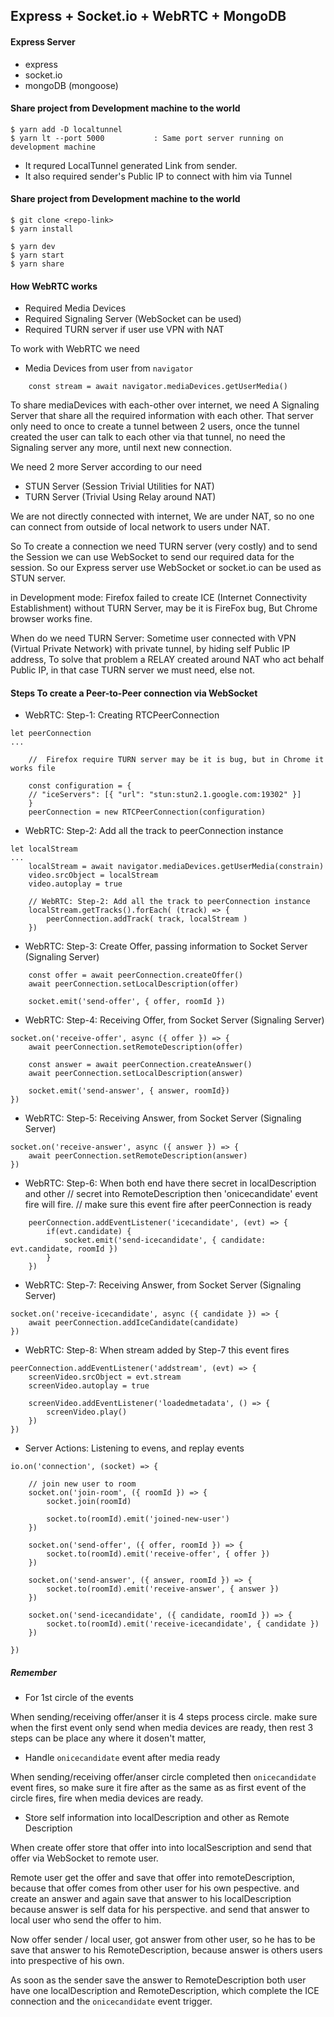 
## Express + Socket.io + WebRTC + MongoDB

#### Express Server
- express
- socket.io
- mongoDB (mongoose)


#### Share project from Development machine to the world
```
$ yarn add -D localtunnel
$ yarn lt --port 5000 			: Same port server running on development machine
```
- It requred LocalTunnel generated Link from sender.
- It also required sender's Public IP to connect with him via Tunnel



#### Share project from Development machine to the world
```
$ git clone <repo-link>
$ yarn install

$ yarn dev
$ yarn start
$ yarn share
```


#### How WebRTC works
- Required Media Devices
- Required Signaling Server (WebSocket can be used)
- Required TURN server if user use VPN with NAT


To work with WebRTC we need 
- Media Devices from user from `navigator` 

``` Code
	const stream = await navigator.mediaDevices.getUserMedia()
```

To share mediaDevices with each-other over internet, we need A Signaling Server
that share all the required information with each other. That server only need to 
once to create a tunnel between 2 users, once the tunnel created the user can talk
to each other via that tunnel, no need the Signaling server any more, until next 
new connection.

We need 2 more Server according to our need
- STUN Server (Session Trivial Utilities for NAT)
- TURN Server (Trivial Using Relay around NAT)

We are not directly connected with internet, We are under NAT, so no one can connect
from outside of local network to users under NAT.

So To create a connection we need TURN server (very costly) and to send the Session
we can use WebSocket to send our required data for the session. So our Express server
use WebSocket or socket.io can be used as STUN server.

in Development mode:
Firefox failed to create ICE (Internet Connectivity Establishment) without TURN Server,
may be it is FireFox bug, But Chrome browser works fine.

When do we need TURN Server:
Sometime user connected with VPN (Virtual Private Network) with private tunnel, by hiding
self Public IP address, To solve that problem a RELAY created around NAT who act behalf 
Public IP, in that case TURN server we must need, else not.


#### Steps To create a Peer-to-Peer connection via WebSocket

- WebRTC: Step-1: Creating RTCPeerConnection

```
let peerConnection 
...

	// 	Firefox require TURN server may be it is bug, but in Chrome it works file

	const configuration = {
    // "iceServers": [{ "url": "stun:stun2.1.google.com:19302" }]
	}
	peerConnection = new RTCPeerConnection(configuration)

```


- WebRTC: Step-2: Add all the track to peerConnection instance

```
let localStream 
...
	localStream = await navigator.mediaDevices.getUserMedia(constrain)
	video.srcObject = localStream
	video.autoplay = true

	// WebRTC: Step-2: Add all the track to peerConnection instance
	localStream.getTracks().forEach( (track) => {
		peerConnection.addTrack( track, localStream )
	})
```



- WebRTC: Step-3: Create Offer, passing information to Socket Server (Signaling Server)

```
	const offer = await peerConnection.createOffer()
	await peerConnection.setLocalDescription(offer)

	socket.emit('send-offer', { offer, roomId })

```


- WebRTC: Step-4: Receiving Offer, from Socket Server (Signaling Server)
```
socket.on('receive-offer', async ({ offer }) => {
	await peerConnection.setRemoteDescription(offer)

	const answer = await peerConnection.createAnswer()
	await peerConnection.setLocalDescription(answer)

	socket.emit('send-answer', { answer, roomId})
})
```



- WebRTC: Step-5: Receiving Answer, from Socket Server (Signaling Server)
```
socket.on('receive-answer', async ({ answer }) => {
	await peerConnection.setRemoteDescription(answer)
})
```


- WebRTC: Step-6: When both end have there secret in localDescription and other 
	// 	secret into RemoteDescription then 'onicecandidate' event fire will fire.
	// 	make sure this event fire after peerConnection is ready
```
	peerConnection.addEventListener('icecandidate', (evt) => {
		if(evt.candidate) {
			socket.emit('send-icecandidate', { candidate: evt.candidate, roomId })
		}
	})

```


- WebRTC: Step-7: Receiving Answer, from Socket Server (Signaling Server)

```
socket.on('receive-icecandidate', async ({ candidate }) => {
	await peerConnection.addIceCandidate(candidate)
})
```


- WebRTC: Step-8: When stream added by Step-7 this event fires

``` Remember: handle peerConnection event after media device are ready
peerConnection.addEventListener('addstream', (evt) => {
	screenVideo.srcObject = evt.stream
	screenVideo.autoplay = true

	screenVideo.addEventListener('loadedmetadata', () => {
		screenVideo.play()
	})
})

```




- Server Actions: Listening to evens, and replay events 

```
io.on('connection', (socket) => {

	// join new user to room
	socket.on('join-room', ({ roomId }) => {
		socket.join(roomId)

		socket.to(roomId).emit('joined-new-user')
	})

	socket.on('send-offer', ({ offer, roomId }) => {
		socket.to(roomId).emit('receive-offer', { offer })
	})

	socket.on('send-answer', ({ answer, roomId }) => {
		socket.to(roomId).emit('receive-answer', { answer })
	})

	socket.on('send-icecandidate', ({ candidate, roomId }) => {
		socket.to(roomId).emit('receive-icecandidate', { candidate })
	})

})
```


##### Remember

- For 1st circle of the events

When sending/receiving offer/anser it is 4 steps process circle.
make sure when the first event only send when media devices are ready,
then rest 3 steps can be place any where it dosen't matter, 



- Handle `onicecandidate` event after media ready

When sending/receiving offer/anser circle completed then `onicecandidate`
event fires, so make sure it fire after as the same as as first event of the circle
fires, fire when media devices are ready.


- Store self information into localDescription and other as Remote Description

When create offer store that offer into into localSescription and send that offer 
via WebSocket to remote user.

Remote user get the offer and save that offer into remoteDescription, because
that offer comes from other user for his own pespective. and create an answer
and again save that answer to his localDescription because answer is self data
for his perspective. and send that answer to local user who send the offer to him.

Now offer sender / local user, got answer from other user, so he has to be save that
answer to his RemoteDescription, because answer is others users into prespective of his own.

As soon as the sender save the answer to RemoteDescription both user have one localDescription
and RemoteDescription, which complete the ICE connection and the `onicecandidate` event trigger.

